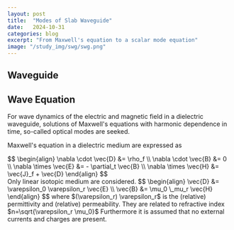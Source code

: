```yaml
---
layout: post
title:  "Modes of Slab Waveguide"
date:   2024-10-31
categories: blog
excerpt: "From Maxwell's equation to a scalar mode equation"
image: "/study_img/swg/swg.png"
---
```


<head>
<script type="text/x-mathjax-config"> MathJax.Hub.Config({ TeX: { equationNumbers: { autoNumber: "all" } } }); </script>
       <script type="text/x-mathjax-config">
         MathJax.Hub.Config({
           tex2jax: {
             inlineMath: [ ['$','$'], ["\\(","\\)"] ],
             displayMath: [['$$','$$']],
             processEscapes: true
           }
         });
       </script>
       <script src="https://cdn.mathjax.org/mathjax/latest/MathJax.js?config=TeX-AMS-MML_HTMLorMML" type="text/javascript"></script>
</head>

## Waveguide

## Wave Equation

For wave dynamics of the electric and magnetic field in a dielectric waveguide, solutions of Maxwell's equations with harmonic dependence in time, so-called optical modes are seeked.

Maxwell's equation in a dielectric medium are expressed as
<div style="overflow-x: auto;">
$$
\begin{align}
\nabla \cdot \vec{D} &= \rho_f  \\
\nabla \cdot \vec{B} &= 0  \\
\nabla \times \vec{E} &= - \partial_t \vec{B} \\
\nabla \times \vec{H} &= \vec{J}_f + \vec{D}
\end{align}
$$
</div>
Only linear isotopic medium are considered. 
$$
\begin{align}
\vec{D} &= \varepsilon_0 \varepsilon_r \vec{E} \\
\vec{B} &= \mu_0 \_mu_r \vec{H}
\end{align}
$$
where $(\varepsilon_r) \varepsilon_r$ is the (relative) permittivity and (relative) permeability.
They are related to refractive index $n=\sqrt{\varepsilon_r \mu_0}$
Furthermore it is assumed that no external currents and charges are present. 